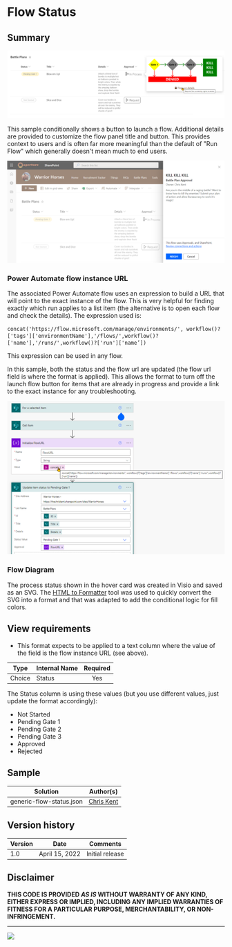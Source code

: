 # Flow Status

## Summary

![screenshot of the sample](./assets/screenshot.png)

This sample conditionally shows a button to launch a flow. Additional details are provided to customize the flow panel title and button. This provides context to users and is often far more meaningful than the default of "Run Flow" which generally doesn't mean much to end users.

![screenshot of the flow panel](./assets/screenshotCustomFlowPanel.png)

### Power Automate flow instance URL

The associated Power Automate flow uses an expression to build a URL that will point to the exact instance of the flow. This is very helpful for finding exactly which run applies to a list item (the alternative is to open each flow and check the details). The expression used is:

```
concat('https://flow.microsoft.com/manage/environments/', workflow()?['tags']['environmentName'],'/flows/',workflow()?['name'],'/runs/',workflow()?['run']['name’])
```

This expression can be used in any flow.

In this sample, both the status and the flow url are updated (the flow url field is where the format is applied). This allows the format to turn off the launch flow button for items that are already in progress and provide a link to the exact instance for any troubleshooting.

![screenshot of the Flow actions](./assets/screenshotFlowURL.png)

### Flow Diagram

The process status shown in the hover card was created in Visio and saved as an SVG. The [HTML to Formatter](https://pnp.github.io/List-Formatting/tools/html-formatter-generator/) tool was used to quickly convert the SVG into a format and that was adapted to add the conditional logic for fill colors.

## View requirements
- This format expects to be applied to a text column where the value of the field is the flow instance URL (see above).

|Type|Internal Name|Required|
|---|---|:---:|
|Choice|Status|Yes|

The Status column is using these values (but you use different values, just update the format accordingly):
- Not Started
- Pending Gate 1
- Pending Gate 2
- Pending Gate 3
- Approved
- Rejected

## Sample

Solution|Author(s)
--------|---------
generic-flow-status.json | [Chris Kent](https://twitter.com/thechriskent)

## Version history

Version|Date|Comments
-------|----|--------
1.0|April 15, 2022|Initial release

## Disclaimer
**THIS CODE IS PROVIDED *AS IS* WITHOUT WARRANTY OF ANY KIND, EITHER EXPRESS OR IMPLIED, INCLUDING ANY IMPLIED WARRANTIES OF FITNESS FOR A PARTICULAR PURPOSE, MERCHANTABILITY, OR NON-INFRINGEMENT.**

---


<img src="https://pnptelemetry.azurewebsites.net/sp-dev-list-formatting/column-samples/generic-flow-status" />
